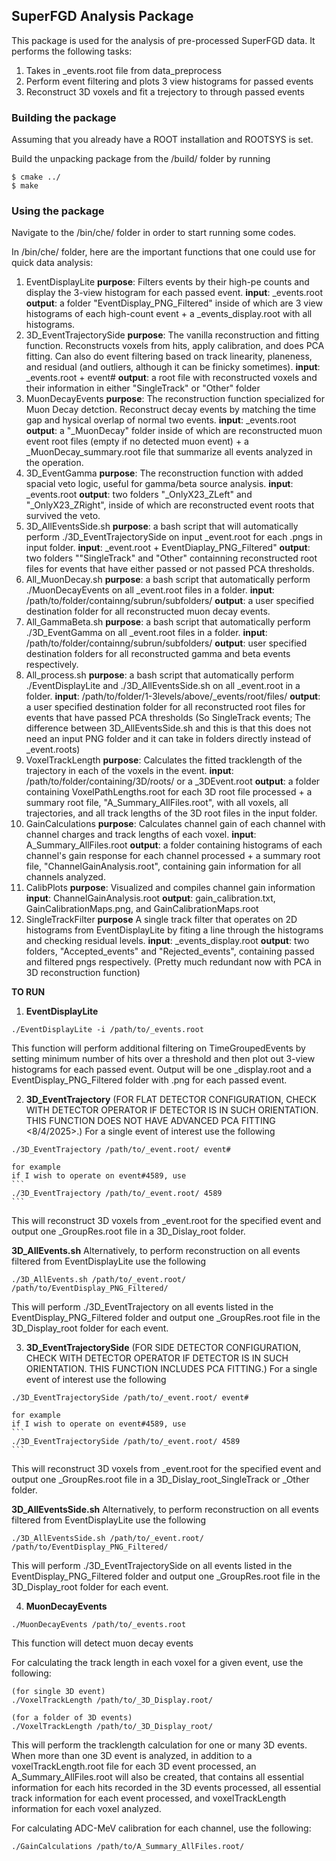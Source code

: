 ## SuperFGD Analysis Package
This package is used for the analysis of pre-processed SuperFGD data. It performs the following tasks:
1. Takes in _events.root file from data_preprocess 
2. Perform event filtering and plots 3 view histograms for passed events
3. Reconstruct 3D voxels and fit a trejectory to through passed events

### Building the package
Assuming that you already have a ROOT installation and ROOTSYS is set.

Build the unpacking package from the /build/ folder by running
   ```
   $ cmake ../
   $ make
   ```

### Using the package
Navigate to the /bin/che/ folder in order to start running some codes.

In /bin/che/ folder, here are the important functions that one could use for quick data analysis: 
1. EventDisplayLite
    **purpose**: Filters events by their high-pe counts and display the 3-view histogram for each passed event. 
    **input**: _events.root
    **output**: a folder "EventDisplay_PNG_Filtered" inside of which are 3 view histograms of each high-count event + a _events_display.root with all histograms. 
2. 3D_EventTrajectorySide
    **purpose**: The vanilla reconstruction and fitting function. Reconstructs voxels from hits, apply calibration, and does PCA fitting. Can also do event filtering based on track linearity, planeness, and residual (and outliers, although it can be finicky sometimes). 
    **input**: _events.root + event#
    **output**: a root file with reconstructed voxels and their information in either "SingleTrack" or "Other" folder
3. MuonDecayEvents
    **purpose**: The reconstruction function specialized for Muon Decay detction. Reconstruct decay events by matching the time gap and hysical overlap of normal two events. 
    **input**: _events.root
    **output**: a "_MuonDecay" folder inside of which are reconstructed muon event root files (empty if no detected muon event) + a _MuonDecay_summary.root file that summarize all events analyzed in the operation. 
4. 3D_EventGamma
    **purpose**: The reconstruction function with added spacial veto logic, useful for gamma/beta source analysis.
    **input**: _events.root
    **output**: two folders "_OnlyX23_ZLeft" and "_OnlyX23_ZRight", inside of which are reconstructed event roots that survived the veto. 
5. 3D_AllEventsSide.sh
    **purpose**: a bash script that will automatically perform ./3D_EventTrajectorySide on input _event.root for each .pngs in input folder. 
    **input**: _event.root + EventDiaplay_PNG_Filtered"
    **output**: two folders ""SingleTrack" and "Other" containning reconstructed root files for events that have either passed or not passed PCA thresholds. 
6. All_MuonDecay.sh
    **purpose**: a bash script that automatically perform ./MuonDecayEvents on all _event.root files in a folder. 
    **input**: /path/to/folder/containng/subrun/subfolders/
    **output**: a user specified destination folder for all reconstructed muon decay events. 
7. All_GammaBeta.sh
    **purpose**: a bash script that automatically perform ./3D_EventGamma on all _event.root files in a folder. 
    **input**: /path/to/folder/containng/subrun/subfolders/
    **output**: user specified destination folders for all reconstructed gamma and beta events respectively. 
8. All_process.sh
    **purpose**: a bash script that automatically perform ./EventDisplayLite and ./3D_AllEventsSide.sh on all _event.root in a folder. 
    **input**: /path/to/folder/1-3levels/above/_events/root/files/
    **output**: a user specified destination folder for all reconstructed root files for events that have passed PCA thresholds (So SingleTrack events; The difference between 3D_AllEventsSide.sh and this is that this does not need an input PNG folder and it can take in folders directly instead of _event.roots)
9. VoxelTrackLength
    **purpose**: Calculates the fitted tracklength of the trajectory in each of the voxels in the event.
    **input**: /path/to/folder/containing/3D/roots/ or a _3DEvent.root
    **output**: a folder containing VoxelPathLengths.root for each 3D root file processed + a summary root file, "A_Summary_AllFiles.root", with all voxels, all trajectories, and all track lengths of the 3D root files in the input folder. 
10. GainCalculations
    **purpose**: Calculates channel gain of each channel with channel charges and track lengths of each voxel. 
    **input**: A_Summary_AllFiles.root
    **output**: a folder containing histograms of each channel's gain response for each channel processed + a summary root file, "ChannelGainAnalysis.root", containing gain information for all channels analyzed. 
11. CalibPlots
    **purpose**: Visualized and compiles channel gain information
    **input**: ChannelGainAnalysis.root
    **output**: gain_calibration.txt, GainCalibrationMaps.png, and GainCalibrationMaps.root
12. SingleTrackFilter
    **purpose** A single track filter that operates on 2D histograms from EventDisplayLite by fiting a line through the histograms and checking residual levels. 
    **input**: _events_display.root
    **output**: two folders, "Accepted_events" and "Rejected_events", containing passed and filtered pngs respectively. (Pretty much redundant now with PCA in 3D reconstruction function)

**TO RUN**

1. **EventDisplayLite**
```
./EventDisplayLite -i /path/to/_events.root
```
This function will perform additional filtering on TimeGroupedEvents by setting minimum number of hits over a threshold and then plot out 3-view histograms for each passed event. Output will be one _display.root and a EventDisplay_PNG_Filtered folder with .png for each passed event. 


2. **3D_EventTrajectory** (FOR FLAT DETECTOR CONFIGURATION, CHECK WITH DETECTOR OPERATOR IF DETECTOR IS IN SUCH ORIENTATION. THIS FUNCTION DOES NOT HAVE ADVANCED PCA FITTING <8/4/2025>.)
For a single event of interest use the following
```
./3D_EventTrajectory /path/to/_event.root/ event#
```
    for example 
    if I wish to operate on event#4589, use
    ```
    ./3D_EventTrajectory /path/to/_event.root/ 4589
    ```
This will reconstruct 3D voxels from _event.root for the specified event and output one _GroupRes.root file in a 3D_Dislay_root folder. 

**3D_AllEvents.sh**
Alternatively, to perform reconstruction on all events filtered from EventDisplayLite use the following
```
./3D_AllEvents.sh /path/to/_event.root/ /path/to/EventDisplay_PNG_Filtered/ 
```
This will perform ./3D_EventTrajectory on all events listed in the EventDisplay_PNG_Filtered folder and output one _GroupRes.root file in the 3D_Display_root folder for each event. 

3. **3D_EventTrajectorySide** (FOR SIDE DETECTOR CONFIGURATION, CHECK WITH DETECTOR OPERATOR IF DETECTOR IS IN SUCH ORIENTATION. THIS FUNCTION INCLUDES PCA FITTING.)
For a single event of interest use the following
```
./3D_EventTrajectorySide /path/to/_event.root/ event#
```
    for example 
    if I wish to operate on event#4589, use
    ```
    ./3D_EventTrajectorySide /path/to/_event.root/ 4589
    ```
This will reconstruct 3D voxels from _event.root for the specified event and output one _GroupRes.root file in a 3D_Dislay_root_SingleTrack or _Other folder. 

**3D_AllEventsSide.sh**
Alternatively, to perform reconstruction on all events filtered from EventDisplayLite use the following
```
./3D_AllEventsSide.sh /path/to/_event.root/ /path/to/EventDisplay_PNG_Filtered/ 
```
This will perform ./3D_EventTrajectorySide on all events listed in the EventDisplay_PNG_Filtered folder and output one _GroupRes.root file in the 3D_Display_root folder for each event. 

4. **MuonDecayEvents**
```
./MuonDecayEvents /path/to/_events.root
```
This function will detect muon decay events 



For calculating the track length in each voxel for a given event, use the following: 
```
(for single 3D event)
./VoxelTrackLength /path/to/_3D_Display.root/

(for a folder of 3D events)
./VoxelTrackLength /path/to/_3D_Display_root/
```
This will perform the tracklength calculation for one or many 3D events. When more than one 3D event is analyzed, in addition to a voxelTrackLength.root file for each 3D event processed, an A_Summary_AllFiles.root will also be created, that contains all essential information for each hits recorded in the 3D events processed, all essential track information for each event processed, and voxelTrackLength information for each voxel analyzed. 



For calculating ADC-MeV calibration for each channel, use the following:
```
./GainCalculations /path/to/A_Summary_AllFiles.root/
```